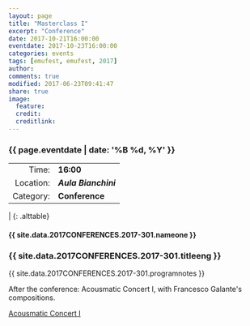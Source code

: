 ```yaml
---
layout: page
title: "Masterclass I"
excerpt: "Conference"
date: 2017-10-21T16:00:00
eventdate: 2017-10-23T16:00:00
categories: events
tags: [emufest, emufest, 2017]
author:
comments: true
modified: 2017-06-23T09:41:47
share: true
image:
  feature:
  credit:
  creditlink:
---
```


### {{ page.eventdate | date: '%B %d, %Y' }}

|  |  |
|------------:|:------------|
| Time: | **16:00** |
| Location: | ***Aula Bianchini*** |
| Category: | **Conference** |
|
{: .alttable}

#### {{ site.data.2017CONFERENCES.2017-301.nameone }}

### {{ site.data.2017CONFERENCES.2017-301.titleeng }}

{{ site.data.2017CONFERENCES.2017-301.programnotes }}

After the conference: Acousmatic Concert I, with Francesco Galante's compositions.

<div markdown="0">
  <a href="{{site.url }}/_posts/events/2017-10-22-concertoAcusmaticoI.md" class="mybtn">Acousmatic Concert I</a>
</div>
